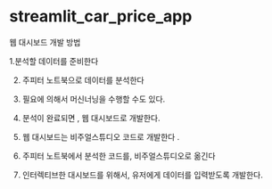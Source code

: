 # streamlit_car_price_app


웹 대시보드 개발 방법

1.분석할 데이터를 준비한다

2. 주피터 노트북으로 데이터를 분석한다

3. 필요에 의해서 머신너닝을 수행할 수도 있다.

4. 분석이 완료되면 , 웹 대시보드로 개발한다.

5. 웹 대시보드는 비주얼스튜디오 코드로 개발한다 .

6. 주피터 노트북에서 분석한 코드를, 비주얼스튜디오로 옮긴다

7. 인터렉티브한 대시보드를 위해서, 유저에게 데이터를 입력받도록 개발한다.


